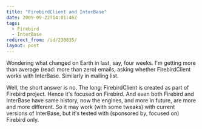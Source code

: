 ```yaml
---
title: "FirebirdClient and InterBase"
date: 2009-09-22T14:01:46Z
tags:
  - Firebird
  - InterBase
redirect_from: /id/230835/
layout: post
---
```

Wondering what changed on Earth in last, say, four weeks. I'm getting more than average (read: more than zero) emails, asking whether FirebirdClient works with InterBase. Similarly in mailing list.

Well, the short answer is no. The long: FirebirdClient is created as part of Firebird project. Hence it's focused on Firebird. And even both Firebird and InterBase have same history, now the engines, and more in future, are more and more different. So it may work (with some tweaks) with current versions of InterBase, but it's tested with (sponsored by, focused on) Firebird only.